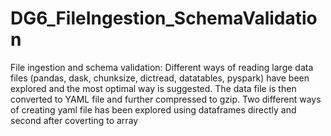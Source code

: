 # DG6_FileIngestion_SchemaValidation
File ingestion and schema validation: Different ways of reading large data files (pandas, dask, chunksize, dictread, datatables, pyspark) have been explored and the most optimal way is suggested. 
The data file is then converted to YAML file and further compressed to gzip. Two different ways of creating yaml file has been explored using dataframes directly and second after coverting to array
